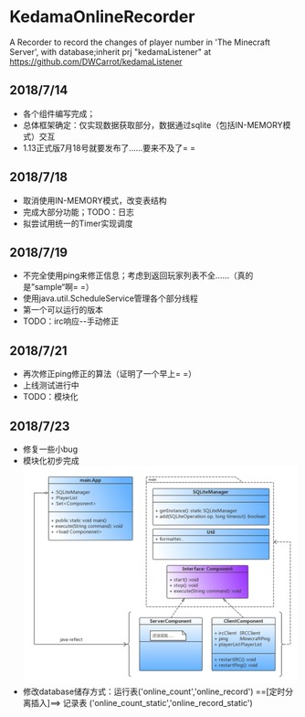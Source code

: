 # KedamaOnlineRecorder
A Recorder to record the changes of player number in 'The Minecraft Server', with database;inherit prj "kedamaListener" at https://github.com/DWCarrot/kedamaListener



## 2018/7/14
- 各个组件编写完成；
- 总体框架确定：仅实现数据获取部分，数据通过sqlite（包括IN-MEMORY模式）交互
- 1.13正式版7月18号就要发布了……要来不及了= =


## 2018/7/18
- 取消使用IN-MEMORY模式，改变表结构
- 完成大部分功能；TODO：日志
- 拟尝试用统一的Timer实现调度


## 2018/7/19
- 不完全使用ping来修正信息；考虑到返回玩家列表不全……（真的是”sample“啊= =）
- 使用java.util.ScheduleService管理各个部分线程
- 第一个可以运行的版本
- TODO：irc响应--手动修正


## 2018/7/21
- 再次修正ping修正的算法（证明了一个早上= =）
- 上线测试进行中
- TODO：模块化


## 2018/7/23
- 修复一些小bug
- 模块化初步完成
  ![](UML.png)
- 修改database储存方式：运行表('online_count','online_record') ==[定时分离插入]==> 记录表 ('online_count_static','online_record_static')